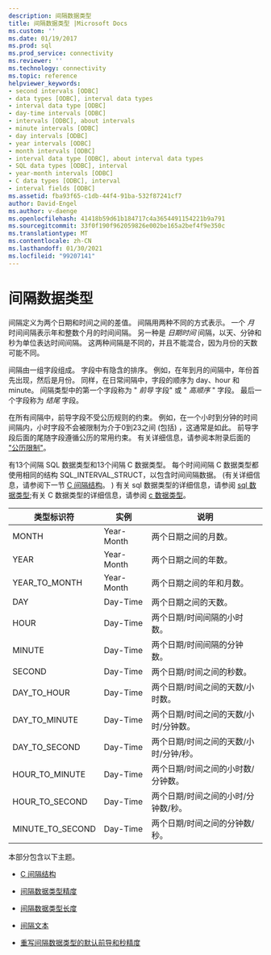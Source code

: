 ```yaml
---
description: 间隔数据类型
title: 间隔数据类型 |Microsoft Docs
ms.custom: ''
ms.date: 01/19/2017
ms.prod: sql
ms.prod_service: connectivity
ms.reviewer: ''
ms.technology: connectivity
ms.topic: reference
helpviewer_keywords:
- second intervals [ODBC]
- data types [ODBC], interval data types
- interval data type [ODBC]
- day-time intervals [ODBC]
- intervals [ODBC], about intervals
- minute intervals [ODBC]
- day intervals [ODBC]
- year intervals [ODBC]
- month intervals [ODBC]
- interval data type [ODBC], about interval data types
- SQL data types [ODBC], interval
- year-month intervals [ODBC]
- C data types [ODBC], interval
- interval fields [ODBC]
ms.assetid: fba93f65-c1db-44f4-91ba-532f87241cf7
author: David-Engel
ms.author: v-daenge
ms.openlocfilehash: 41418b59d61b184717c4a3654491154221b9a791
ms.sourcegitcommit: 33f0f190f962059826e002be165a2bef4f9e350c
ms.translationtype: MT
ms.contentlocale: zh-CN
ms.lasthandoff: 01/30/2021
ms.locfileid: "99207141"
---
```

# <a name="interval-data-types"></a>间隔数据类型
间隔定义为两个日期和时间之间的差值。 间隔用两种不同的方式表示。 一个 *月* 时间间隔表示年和整数个月的时间间隔。 另一种是 *日期时间* 间隔，以天、分钟和秒为单位表达时间间隔。 这两种间隔是不同的，并且不能混合，因为月份的天数可能不同。  
  
 间隔由一组字段组成。 字段中有隐含的排序。 例如，在年到月的间隔中，年份首先出现，然后是月份。 同样，在日常间隔中，字段的顺序为 day、hour 和 minute。 间隔类型中的第一个字段称为 " *前导* 字段" 或 " *高顺序* " 字段。 最后一个字段称为 *结尾* 字段。  
  
 在所有间隔中，前导字段不受公历规则的约束。 例如，在一个小时到分钟的时间间隔内，小时字段不会被限制为介于0到23之间 (包括) ，这通常是如此。 前导字段后面的尾随字段遵循公历的常用约束。 有关详细信息，请参阅本附录后面的 ["公历限制"](../../../odbc/reference/appendixes/constraints-of-the-gregorian-calendar.md)。  
  
 有13个间隔 SQL 数据类型和13个间隔 C 数据类型。 每个时间间隔 C 数据类型都使用相同的结构 SQL_INTERVAL_STRUCT，以包含时间间隔数据。  (有关详细信息，请参阅下一节 [C 间隔结构](../../../odbc/reference/appendixes/c-interval-structure.md)。 ) 有关 sql 数据类型的详细信息，请参阅 [sql 数据类型](../../../odbc/reference/appendixes/sql-data-types.md);有关 C 数据类型的详细信息，请参阅 [c 数据类型](../../../odbc/reference/appendixes/c-data-types.md)。  
  
|类型标识符|实例|说明|  
|---------------------|-----------|-----------------|  
|MONTH|Year-Month|两个日期之间的月数。|  
|YEAR|Year-Month|两个日期之间的年数。|  
|YEAR_TO_MONTH|Year-Month|两个日期之间的年和月数。|  
|DAY|Day-Time|两个日期之间的天数。|  
|HOUR|Day-Time|两个日期/时间间隔的小时数。|  
|MINUTE|Day-Time|两个日期/时间间隔的分钟数。|  
|SECOND|Day-Time|两个日期/时间之间的秒数。|  
|DAY_TO_HOUR|Day-Time|两个日期/时间之间的天数/小时数。|  
|DAY_TO_MINUTE|Day-Time|两个日期/时间之间的天数/小时/分钟数。|  
|DAY_TO_SECOND|Day-Time|两个日期/时间之间的天数/小时/分钟/秒。|  
|HOUR_TO_MINUTE|Day-Time|两个日期/时间之间的小时数/分钟数。|  
|HOUR_TO_SECOND|Day-Time|两个日期/时间之间的小时/分钟数/秒。|  
|MINUTE_TO_SECOND|Day-Time|两个日期/时间之间的分钟数/秒。|  
  
 本部分包含以下主题。  
  
-   [C 间隔结构](../../../odbc/reference/appendixes/c-interval-structure.md)  
  
-   [间隔数据类型精度](../../../odbc/reference/appendixes/interval-data-type-precision.md)  
  
-   [间隔数据类型长度](../../../odbc/reference/appendixes/interval-data-type-length.md)  
  
-   [间隔文本](../../../odbc/reference/appendixes/interval-literals.md)  
  
-   [重写间隔数据类型的默认前导和秒精度](../../../odbc/reference/appendixes/overriding-default-leading-and-seconds-precision-for-interval-data-types.md)

